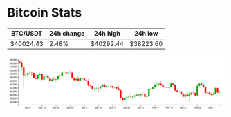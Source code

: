 # Bitcoin Stats

BTC/USDT|24h change|24h high|24h low|
|---|---|---|---|
|$40024.43|2.48%|$40292.44|$38223.60|

<img src="./chart.svg">
